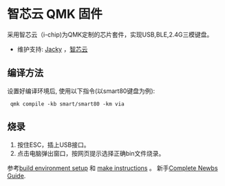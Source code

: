 # 智芯云 QMK 固件

采用智芯云（i-chip)为QMK定制的芯片套件，实现USB,BLE,2.4G三模键盘。

* 维护支持: [Jacky](https://github.com/JackyJia73/qmk_firmware) ，[智芯云](http://www.i-chip.cn/)

## 编译方法

设置好编译环境后, 使用以下指令(以smart80键盘为例):

     qmk compile -kb smart/smart80 -km via



## 烧录
1. 按住ESC，插上USB接口。
2. 点击电脑弹出窗口，按网页提示选择正确bin文件烧录。  


参考[build environment setup](https://docs.qmk.fm/#/getting_started_build_tools) 和 [make instructions](https://docs.qmk.fm/#/getting_started_make_guide) 。
新手[Complete Newbs Guide](https://docs.qmk.fm/#/newbs).